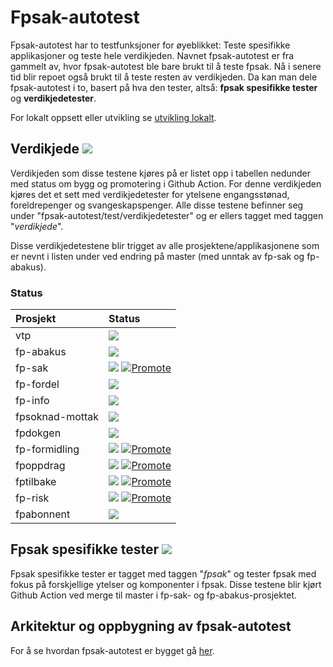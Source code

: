 # Fpsak-autotest
Fpsak-autotest har to testfunksjoner for øyeblikket: Teste spesifikke applikasjoner og teste hele verdikjeden. Navnet fpsak-autotest
er fra gammelt av, hvor fpsak-autotest ble bare brukt til å teste fpsak. Nå i senere tid blir repoet også brukt til å teste resten av verdikjeden.
Da kan man dele fpsak-autotest i to, basert på hva den tester, altså: **fpsak spesifikke tester** og **verdikjedetester**.

For lokalt oppsett eller utvikling se [utvikling lokalt](docs).

## Verdikjede [![](https://github.com/navikt/fpsak-autotest/workflows/trigger.yml/badge.svg)](https://github.com/navikt/fpsak-autotest/workflows/trigger.yml)
Verdikjeden som disse testene kjøres på er listet opp i tabellen nedunder med status om bygg og promotering i Github Action. 
For denne verdikjeden kjøres det et sett med verdikjedetester for ytelsene engangsstønad, foreldrepenger og svangeskapspenger. 
Alle disse testene befinner seg under "fpsak-autotest/test/verdikjedetester" og er ellers tagget med taggen "_verdikjede_".

Disse verdikjedetestene blir trigget av alle prosjektene/applikasjonene som er nevnt i listen under ved endring på master (med unntak av fp-sak og fp-abakus).

### Status
| Prosjekt        | Status                                                                 |
|:----------------|:-----------------------------------------------------------------------|
| vtp             | [![](https://github.com/navikt/vtp/workflows/Bygg%20og%20deploy/badge.svg)](https://github.com/navikt/vtp/actions?query=workflow%3A%22Bygg+og+deploy%22) |
| fp-abakus       | [![](https://github.com/navikt/fp-abakus/workflows/Bygg%20og%20deploy/badge.svg)](https://github.com/navikt/fp-abakus/actions?query=workflow%3A%22Bygg+og+deploy%22) |
| fp-sak          | [![](https://github.com/navikt/fp-sak/workflows/Bygg%20og%20deploy/badge.svg)](https://github.com/navikt/fp-sak/actions?query=workflow%3A%22Bygg+og+deploy%22) [![Promote](https://github.com/navikt/fp-sak/workflows/Promote/badge.svg)](https://github.com/navikt/fp-sak/actions?query=workflow%3APromote) |
| fp-fordel       | [![](https://github.com/navikt/fpfordel/actions/workflows/build.yml/badge.svg)](https://github.com/navikt/fpfordel/actions/workflows/build.yml) |
| fp-info         | [![](https://github.com/navikt/fpinfo/actions/workflows/build.yml/badge.svg)](https://github.com/navikt/fpinfo/actions/workflows/build.yml) |
| fpsoknad-mottak | [![](https://github.com/navikt/fpsoknad-mottak/actions/workflows/build.yml/badge.svg)](https://github.com/navikt/fpsoknad-mottak/actions/workflows/build.yml) |
| fpdokgen        | [![](https://github.com/navikt/fp-dokgen/actions/workflows/build.yml/badge.svg)](https://github.com/navikt/fp-dokgen/actions/workflows/build.yml) |
| fp-formidling   | [![](https://github.com/navikt/fp-formidling/workflows/Bygg%20og%20deploy/badge.svg)](https://github.com/navikt/fp-formidling/actions?query=workflow%3A%22Bygg+og+deploy%22) [![Promote](https://github.com/navikt/fp-formidling/workflows/Promote/badge.svg)](https://github.com/navikt/fp-formidling/actions?query=workflow%3APromote) |
| fpoppdrag       | [![](https://github.com/navikt/fpoppdrag/workflows/Bygg%20og%20deploy/badge.svg)](https://github.com/navikt/fpoppdrag/actions?query=workflow%3A%22Bygg+og+deploy%22) [![Promote](https://github.com/navikt/fpoppdrag/workflows/Promote/badge.svg)](https://github.com/navikt/fpoppdrag/actions?query=workflow%3APromote) |
| fptilbake       | [![](https://github.com/navikt/fptilbake/workflows/Bygg%20og%20deploy%20Fptilbake/badge.svg)](https://github.com/navikt/fptilbake/actions?query=workflow%3A%22Bygg+og+deploy+Fptilbake%22) [![Promote](https://github.com/navikt/fptilbake/workflows/Promote/badge.svg)](https://github.com/navikt/fptilbake/actions?query=workflow%3APromote) |
| fp-risk         | [![](https://github.com/navikt/fp-risk/workflows/Bygg%20og%20deploy/badge.svg)](https://github.com/navikt/fp-risk/actions?query=workflow%3A%22Bygg+og+deploy%22) [![Promote](https://github.com/navikt/fp-risk/workflows/Promote/badge.svg)](https://github.com/navikt/fp-risk/actions?query=workflow%3APromote) |
| fpabonnent         | [![](https://github.com/navikt/fpabonnent/actions/workflows/build.yml/badge.svg)](https://github.com/navikt/fpabonnent/actions/workflows/build.yml) |



## Fpsak spesifikke tester [![](https://github.com/navikt/fpsak-autotest/workflows/Kjører%20autotestene%20for%20fpsak/badge.svg)](https://github.com/navikt/fpsak-autotest/actions?query=workflow%3A%22Kjører+autotestene+for+fpsak%22)
Fpsak spesifikke tester er tagget med taggen "_fpsak_" og tester fpsak med fokus på forskjellige ytelser og komponenter i fpsak.
Disse testene blir kjørt Github Action ved merge til master i fp-sak- og fp-abakus-prosjektet.

## Arkitektur og oppbygning av fpsak-autotest
For å se hvordan fpsak-autotest er bygget gå [her](docs/arkitektur.md).
